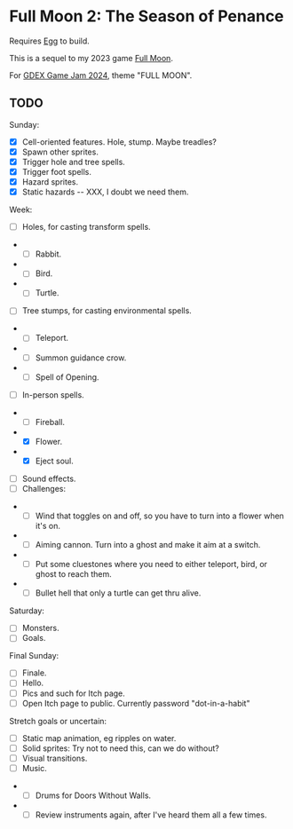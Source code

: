 # Full Moon 2: The Season of Penance

Requires [Egg](https://github.com/aksommerville/egg) to build.

This is a sequel to my 2023 game [Full Moon](https://github.com/aksommerville/fullmoon4).

For [GDEX Game Jam 2024](https://itch.io/jam/gdex-game-jam-2024), theme "FULL MOON".

## TODO

Sunday:
- [x] Cell-oriented features. Hole, stump. Maybe treadles?
- [x] Spawn other sprites.
- [x] Trigger hole and tree spells.
- [x] Trigger foot spells.
- [x] Hazard sprites.
- [x] Static hazards -- XXX, I doubt we need them.

Week:
- [ ] Holes, for casting transform spells.
- - [ ] Rabbit.
- - [ ] Bird.
- - [ ] Turtle.
- [ ] Tree stumps, for casting environmental spells.
- - [ ] Teleport.
- - [ ] Summon guidance crow.
- - [ ] Spell of Opening.
- [ ] In-person spells.
- - [ ] Fireball.
- - [x] Flower.
- - [x] Eject soul.
- [ ] Sound effects.
- [ ] Challenges:
- - [ ] Wind that toggles on and off, so you have to turn into a flower when it's on.
- - [ ] Aiming cannon. Turn into a ghost and make it aim at a switch.
- - [ ] Put some cluestones where you need to either teleport, bird, or ghost to reach them.
- - [ ] Bullet hell that only a turtle can get thru alive.

Saturday:
- [ ] Monsters.
- [ ] Goals.

Final Sunday:
- [ ] Finale.
- [ ] Hello.
- [ ] Pics and such for Itch page.
- [ ] Open Itch page to public. Currently password "dot-in-a-habit"

Stretch goals or uncertain:
- [ ] Static map animation, eg ripples on water.
- [ ] Solid sprites: Try not to need this, can we do without?
- [ ] Visual transitions.
- [ ] Music.
- - [ ] Drums for Doors Without Walls.
- - [ ] Review instruments again, after I've heard them all a few times.

